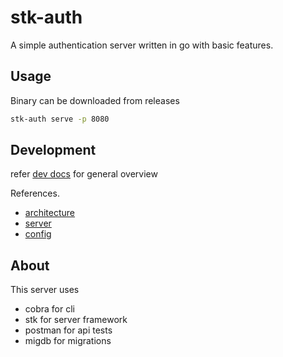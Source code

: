 # stk-auth

A simple authentication server written in go with basic features.

## Usage

Binary can be downloaded from releases

```bash
stk-auth serve -p 8080
```

## Development

refer [dev docs](docs/dev.md) for general overview

References.
- [architecture](docs/architecture.md)
- [server](docs/server.md)
- [config](docs/config.md)


## About

This server uses 
- cobra for cli
- stk for server framework
- postman for api tests
- migdb for migrations

